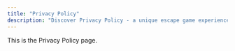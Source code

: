 ```yaml
---
title: "Privacy Policy"
description: "Discover Privacy Policy - a unique escape game experience in Hamburg St. Pauli. Book your adventure at Skurrilum now!"
---
```


This is the Privacy Policy page.